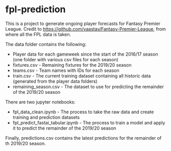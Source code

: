 # fpl-prediction
This is a project to generate ongoing player forecasts for Fantasy Premier League. Credit to https://github.com/vaastav/Fantasy-Premier-League, from where all the FPL data is taken.

The data folder contains the following:
+ Player data for each gameweek since the start of the 2016/17 season (one folder with various csv files for each season)
+ fixtures.csv - Remaining fixtures for the 2019/20 season
+ teams.csv - Team names with IDs for each season
+ train.csv - The current training dataset containing all historic data (generated from the player data folders)
+ remaining_season.csv - The dataset to use for predicting the remainder of the 2019/20 season

There are two jupyter notebooks:
+ fpl_data_clean.ipynb - The process to take the raw data and create training and prediction datasets
+ fpl_predict_fastai_tabular.ipynb - The process to train a model and apply it to predict the remainder of the 2019/20 season

Finally, predictions.csv contains the latest predictions for the remainder of th 2019/20 season.
